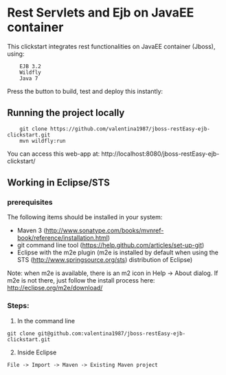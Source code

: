 # Rest Servlets and Ejb on JavaEE container

This clickstart integrates rest functionalities on JavaEE container (Jboss), using:

		EJB 3.2
		Wildfly 
		Java 7

Press the button to build, test and deploy this instantly:



## Running the project locally
```
	git clone https://github.com/valentina1987/jboss-restEasy-ejb-clickstart.git
	mvn wildfly:run 
```

You can access this web-app at: http://localhost:8080/jboss-restEasy-ejb-clickstart/



## Working in Eclipse/STS

### prerequisites
The following items should be installed in your system:
* Maven 3 (http://www.sonatype.com/books/mvnref-book/reference/installation.html)
* git command line tool (https://help.github.com/articles/set-up-git)
* Eclipse with the m2e plugin (m2e is installed by default when using the STS (http://www.springsource.org/sts) distribution of Eclipse)

Note: when m2e is available, there is an m2 icon in Help -> About dialog.
If m2e is not there, just follow the install process here: http://eclipse.org/m2e/download/


### Steps:

1) In the command line
```
git clone git@github.com:valentina1987/jboss-restEasy-ejb-clickstart.git
```
2) Inside Eclipse
```
File -> Import -> Maven -> Existing Maven project